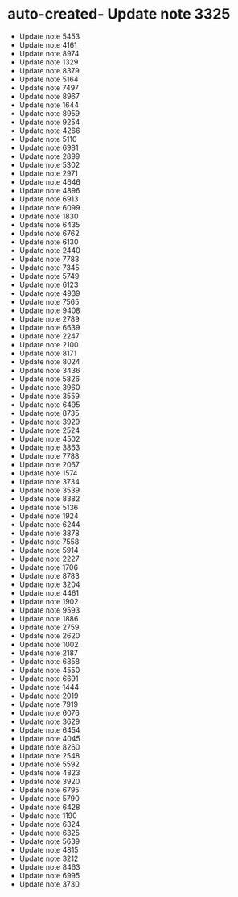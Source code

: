 # auto-created- Update note 3325
- Update note 5453
- Update note 4161
- Update note 8974
- Update note 1329
- Update note 8379
- Update note 5164
- Update note 7497
- Update note 8967
- Update note 1644
- Update note 8959
- Update note 9254
- Update note 4266
- Update note 5110
- Update note 6981
- Update note 2899
- Update note 5302
- Update note 2971
- Update note 4646
- Update note 4896
- Update note 6913
- Update note 6099
- Update note 1830
- Update note 6435
- Update note 6762
- Update note 6130
- Update note 2440
- Update note 7783
- Update note 7345
- Update note 5749
- Update note 6123
- Update note 4939
- Update note 7565
- Update note 9408
- Update note 2789
- Update note 6639
- Update note 2247
- Update note 2100
- Update note 8171
- Update note 8024
- Update note 3436
- Update note 5826
- Update note 3960
- Update note 3559
- Update note 6495
- Update note 8735
- Update note 3929
- Update note 2524
- Update note 4502
- Update note 3863
- Update note 7788
- Update note 2067
- Update note 1574
- Update note 3734
- Update note 3539
- Update note 8382
- Update note 5136
- Update note 1924
- Update note 6244
- Update note 3878
- Update note 7558
- Update note 5914
- Update note 2227
- Update note 1706
- Update note 8783
- Update note 3204
- Update note 4461
- Update note 1902
- Update note 9593
- Update note 1886
- Update note 2759
- Update note 2620
- Update note 1002
- Update note 2187
- Update note 6858
- Update note 4550
- Update note 6691
- Update note 1444
- Update note 2019
- Update note 7919
- Update note 6076
- Update note 3629
- Update note 6454
- Update note 4045
- Update note 8260
- Update note 2548
- Update note 5592
- Update note 4823
- Update note 3920
- Update note 6795
- Update note 5790
- Update note 6428
- Update note 1190
- Update note 6324
- Update note 6325
- Update note 5639
- Update note 4815
- Update note 3212
- Update note 8463
- Update note 6995
- Update note 3730
